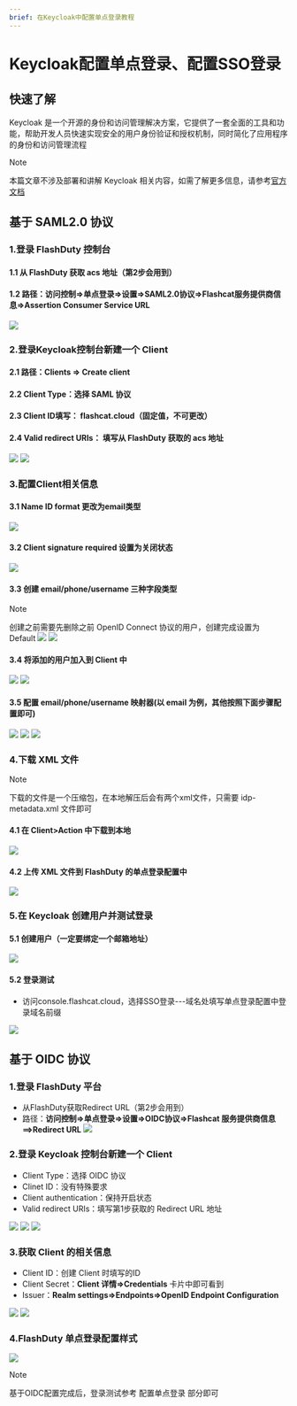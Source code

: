 ```yaml
---
brief: 在Keycloak中配置单点登录教程
---
```


# Keycloak配置单点登录、配置SSO登录

## 快速了解

Keycloak 是一个开源的身份和访问管理解决方案，它提供了一套全面的工具和功能，帮助开发人员快速实现安全的用户身份验证和授权机制，同时简化了应用程序的身份和访问管理流程

> [!NOTE]
> 本篇文章不涉及部署和讲解 Keycloak 相关内容，如需了解更多信息，请参考[官方文档](https://www.keycloak.org/)

## 基于 SAML2.0 协议
### 1.登录 FlashDuty 控制台
#### 1.1 从 FlashDuty 获取 acs 地址（第2步会用到）
#### 1.2 路径：访问控制=>单点登录=>设置=>SAML2.0协议=>Flashcat服务提供商信息=>Assertion Consumer Service URL

![](https://fcdoc.github.io/img/zh/pkIrovp8kA32UAW82e8aqEsjkfDKFn6xy-n3V8li-tE.avif)

### 2.登录Keycloak控制台新建一个 Client
#### 2.1 路径：Clients => Create client
#### 2.2 Client Type：选择 SAML 协议
#### 2.3 Client ID填写： flashcat.cloud（固定值，不可更改）
#### 2.4 Valid redirect URIs： 填写从 FlashDuty 获取的 acs 地址

![](https://fcdoc.github.io/img/zh/MfLl4ovdUShiYNm12SAH0u29lERlAacWYOM9YPEj3gE.avif)
![](https://fcdoc.github.io/img/zh/1qZPWJilLeqTWb1TFnVAiQf3Pe7yerpVtPyMpOUAueA.avif)

### 3.配置Client相关信息

#### 3.1 Name ID format 更改为email类型

![](https://fcdoc.github.io/img/zh/ZEvRR_z-YOH66aOTsmV6Zz3Izeh5PTaW7tAixV2ZCJY.avif)

#### 3.2 Client signature required 设置为关闭状态

![](https://fcdoc.github.io/img/zh/PYpH626xaO7ZfOx6O9_UcGu0gZGRSJU2E61bNhM2fug.avif)

#### 3.3 创建 email/phone/username 三种字段类型
> [!NOTE]
> 创建之前需要先删除之前 OpenID Connect 协议的用户，创建完成设置为 Default
![](https://fcdoc.github.io/img/zh/ZePSBlsiaCFbpDSp0YLNTx176uqLjnfnCxquFITbSpQ.avif)
![](https://fcdoc.github.io/img/zh/oB7-tH-qpVSj-NNNkXBW_aFkWOhdqhnkvbopr83k98w.avif)

#### 3.4 将添加的用户加入到 Client 中
![](https://fcdoc.github.io/img/zh/OWCPp0soyAyMh-eZBaokxk-cs9_xgPruEL9VfxvAEF0.avif)
![](https://fcdoc.github.io/img/zh/mkZNfR9v63jjkT9vZ480v2-wHCRYCg8OPGILwJBrQH4.avif)

#### 3.5 配置 email/phone/username 映射器(以 email 为例，其他按照下面步骤配置即可)
![](https://fcdoc.github.io/img/zh/pBg2KT_RubAPb4vIIEfNbKYMJCb-ome2Kw4xhSSUXEI.avif)
![](https://fcdoc.github.io/img/zh/SSSiSST_PmkcbEKioDY6PcOvtAhuDEOTZ9lFlSvV95w.avif)
![](https://fcdoc.github.io/img/zh/XDIIw8olppBjfOzge_U4bJ528AwuuLYx1Go8qnUY_Ts.avif)

### 4.下载 XML 文件
> [!NOTE]
> 下载的文件是一个压缩包，在本地解压后会有两个xml文件，只需要 idp-metadata.xml 文件即可
#### 4.1 在 Client>Action 中下载到本地
![](https://fcdoc.github.io/img/zh/iNbRXI4HmjjefWj5OIWXuAxA9yjncL7NTmnQHUw_UB0.avif)

#### 4.2 上传 XML 文件到 FlashDuty 的单点登录配置中
![](https://fcdoc.github.io/img/zh/idsjJegDi2gpoyDZmawJGYL-iccbjRzXo_gzM4JwDro.avif)

### 5.在 Keycloak 创建用户并测试登录

#### 5.1 创建用户（一定要绑定一个邮箱地址）
![](https://fcdoc.github.io/img/zh/_2tbJ0_OLLyERNxooaRGWXL0JnsX9W6cEisxR0cEnQ8.avif)

#### 5.2 登录测试
- 访问console.flashcat.cloud，选择SSO登录---域名处填写单点登录配置中登录域名前缀

![](https://fcdoc.github.io/img/zh/gDmsph7lG5N0JV3i5NvyCWDBgbpKe3OMKgP9IOskT70.avif)

## 基于 OIDC 协议
### 1.登录 FlashDuty 平台
- 从FlashDuty获取Redirect URL（第2步会用到）
- 路径：**访问控制=>单点登录=>设置=>OIDC协议=>Flashcat 服务提供商信息==>Redirect URL**
![](https://fcdoc.github.io/img/zh/-89ER30ZP-j4UDDbMraGeT4R351z2UsSUiMQD3yLSTY.avif)

### 2.登录 Keycloak 控制台新建一个 Client

- Client Type：选择 OIDC 协议
- Clinet ID：没有特殊要求
- Client authentication：保持开启状态
- Valid redirect URIs：填写第1步获取的 Redirect URL 地址

![](https://fcdoc.github.io/img/zh/7wIOsG6oJ8zfGw0QSqiLwrGsSWeRFS9dgxhp0UTL2jY.avif)
![](https://fcdoc.github.io/img/zh/X_en7d1IG7mMqbCR7WNBsflGLodwhSuFcHGNTdHQrfo.avif)
![](https://fcdoc.github.io/img/zh/dR55AMDCD2lBGunpaMHPPJfZuTykNpyHTgj8sF682Mw.avif)

### 3.获取 Client 的相关信息

- Client ID：创建 Client 时填写的ID
- Client Secret：**Client 详情=>Credentials** 卡片中即可看到
- Issuer：**Realm settings=>Endpoints=>OpenID Endpoint Configuration**

![](https://fcdoc.github.io/img/zh/NP_LOrJitxQoWR8v3qRRc_m9Vi2RWsR8LJw-3OlNOP4.avif)
![](https://fcdoc.github.io/img/zh/_iEUT3fJeOYyvMLTJ7_LvSSowT9xZ5SkLW2kcxq1CUM.avif)

### 4.FlashDuty 单点登录配置样式

![](https://fcdoc.github.io/img/zh/NGsXfo0hUCLw7RiK_M0iiwxNOx4CaBoZBHGzXOkVWLw.avif)

> [!NOTE]
> 基于OIDC配置完成后，登录测试参考 配置单点登录 部分即可